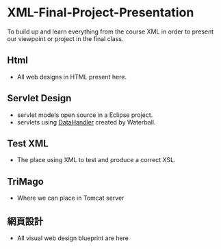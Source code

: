 # XML-Final-Project-Presentation
To build up and learn everything from the course XML in order to present our viewpoint or project in the final class.

## Html
- All web designs in HTML present here.

## Servlet Design 
- servlet models open source in a Eclipse project.
- servlets using  [DataHandler](https://github.com/Johnny850807/DataHandler) created by Waterball.

## Test XML 
- The place using XML to test and produce a correct XSL.

## TriMago 
- Where we can place in Tomcat server

## 網頁設計 
- All visual web design blueprint are here

